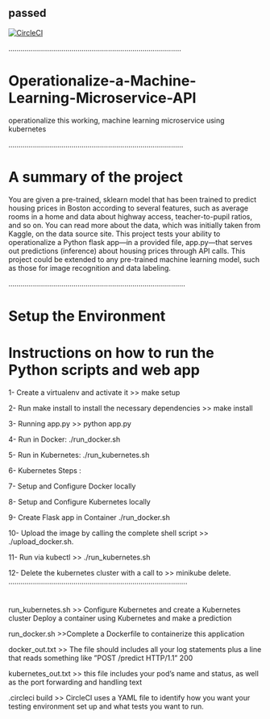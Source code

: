 ## passed
[![CircleCI](https://app.circleci.com/pipelines/github/walaaelgenidy/Operationalize-a-Machine-Learning-Microservice-API.svg?style=svg)](https://github.com/walaaelgenidy/Operationalize-a-Machine-Learning-Microservice-API)

.....................................................................................

# Operationalize-a-Machine-Learning-Microservice-API

operationalize this working, machine learning microservice using kubernetes

......................................................................................

# A summary of the project

You are given a pre-trained, sklearn model that has been trained to predict housing prices in Boston according to several features, such as average rooms in a home and data about highway access, teacher-to-pupil ratios, and so on. You can read more about the data, which was initially taken from Kaggle, on the data source site. This project tests your ability to operationalize a Python flask app—in a provided file, app.py—that serves out predictions (inference) about housing prices through API calls. This project could be extended to any pre-trained machine learning model, such as those for image recognition and data labeling.

.......................................................................................

# Setup the Environment

# Instructions on how to run the Python scripts and web app

1- Create a virtualenv and activate it >> make setup

2- Run make install to install the necessary dependencies >> make install

3- Running app.py >> python app.py

4- Run in Docker: ./run_docker.sh

5- Run in Kubernetes: ./run_kubernetes.sh

6- Kubernetes Steps :

7- Setup and Configure Docker locally 

8- Setup and Configure Kubernetes locally

9- Create Flask app in Container ./run_docker.sh

10- Upload the image by calling the complete shell script >> ./upload_docker.sh.

11- Run via kubectl >> ./run_kubernetes.sh

12- Delete the kubernetes cluster with a call to >> minikube delete.
........................................................................................
#
run_kubernetes.sh >> Configure Kubernetes and create a Kubernetes cluster Deploy a container using Kubernetes and make a prediction

run_docker.sh >>Complete a Dockerfile to containerize this application

docker_out.txt >> The  file should includes all your log statements plus a line that reads something like ”POST /predict HTTP/1.1” 200

kubernetes_out.txt >> this file includes your pod’s name and status, as well as the port forwarding and handling text

.circleci build >> CircleCI uses a YAML file to identify how you want your testing environment set up and what tests you want to run.


